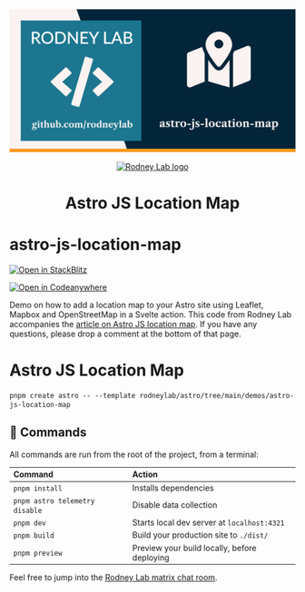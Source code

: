 <img src="../../images/rodneylab-github-astro-js-location-map.png" alt="Rodney Lab astro-js-location-map Github banner">

<p align="center">
  <a aria-label="Open Rodney Lab site" href="https://rodneylab.com" rel="nofollow noopener noreferrer">
    <img alt="Rodney Lab logo" src="https://rodneylab.com/assets/icon.png" width="60" />
  </a>
</p>
<h1 align="center">
  Astro JS Location Map
</h1>

# astro-js-location-map

[![Open in StackBlitz](https://developer.stackblitz.com/img/open_in_stackblitz.svg)](https://stackblitz.com/github/rodneylab/astro/tree/main/demos/astro-js-location-map)

[![Open in Codeanywhere](https://codeanywhere.com/img/open-in-codeanywhere-btn.svg)](https://app.codeanywhere.com/#https://github.com/rodneylab/astro/tree/main/demos/astro-js-location-map)


Demo on how to add a location map to your Astro site using Leaflet, Mapbox and OpenStreetMap in a Svelte action. This code from Rodney Lab accompanies the <a aria-label="Open Rodney Lab blog post on Astro JS Tutorial" href="https://rodneylab.com/astro-js-location-map/">article on Astro JS location map</a>. If you have any questions, please drop a comment at the bottom of that page.

# Astro JS Location Map

```
pnpm create astro -- --template rodneylab/astro/tree/main/demos/astro-js-location-map
```

## 🧞 Commands

All commands are run from the root of the project, from a terminal:

| Command                        | Action                                       |
| :----------------------------- | :------------------------------------------- |
| `pnpm install`                 | Installs dependencies                        |
| `pnpm astro telemetry disable` | Disable data collection                      |
| `pnpm dev`                     | Starts local dev server at `localhost:4321`  |
| `pnpm build`                   | Build your production site to `./dist/`      |
| `pnpm preview`                 | Preview your build locally, before deploying |

Feel free to jump into the [Rodney Lab matrix chat room](https://matrix.to/#/%23rodney:matrix.org).
